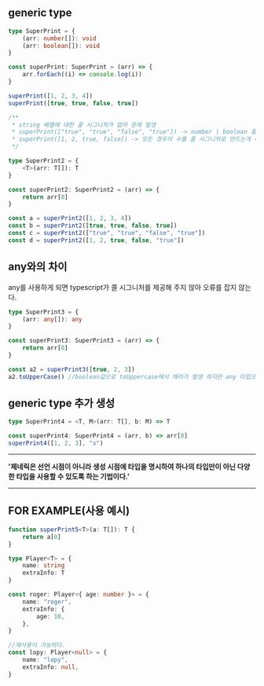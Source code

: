 ## generic type

```typescript
type SuperPrint = {
    (arr: number[]): void
    (arr: boolean[]): void
}

const superPrint: SuperPrint = (arr) => {
    arr.forEach((i) => console.log(i))
}

superPrint([1, 2, 3, 4])
superPrint([true, true, false, true])

/**
 * string 배열에 대한 콜 시그니처가 없어 문제 발생
 * superPrint(["true", "true", "false", "true"]) -> number | boolean 콜 시그니처가 없어 문제 발생
 * superPrint([1, 2, true, false]) -> 모든 경우의 수를 콜 시그니처로 만드는게 아닌 generic type을 생성
 */

type SuperPrint2 = {
    <T>(arr: T[]): T
}

const superPrint2: SuperPrint2 = (arr) => {
    return arr[0]
}

const a = superPrint2([1, 2, 3, 4])
const b = superPrint2([true, true, false, true])
const c = superPrint2(["true", "true", "false", "true"])
const d = superPrint2([1, 2, true, false, "true"])
```

## any와의 차이

any를 사용하게 되면 typescript가 콜 시그니처를 제공해 주지 않아 오류를 잡지 않는다.

```typescript
type SuperPrint3 = {
    (arr: any[]): any
}

const superPrint3: SuperPrint3 = (arr) => {
    return arr[0]
}

const a2 = superPrint3([true, 2, 3])
a2.toUpperCase() //boolean값으로 toUppercase에서 에러가 발생 하지만 any 타입으로 오류를 잡지 않는다.
```

## generic type 추가 생성

```typescript
type SuperPrint4 = <T, M>(arr: T[], b: M) => T

const superPrint4: SuperPrint4 = (arr, b) => arr[0]
superPrint4([1, 2, 3], "x")
```

---

**'제네릭은 선언 시점이 아니라 생성 시점에 타입을 명시하여 하나의 타입만이 아닌 다양한 타입을 사용할 수 있도록 하는 기법이다.'**

---

## FOR EXAMPLE(사용 예시)

```typescript
function superPrint5<T>(a: T[]): T {
    return a[0]
}

type Player<T> = {
    name: string
    extraInfo: T
}

const roger: Player<{ age: number }> = {
    name: "roger",
    extraInfo: {
        age: 10,
    },
}

//재사용이 가능하다.
const lopy: Player<null> = {
    name: "lopy",
    extraInfo: null,
}
```

